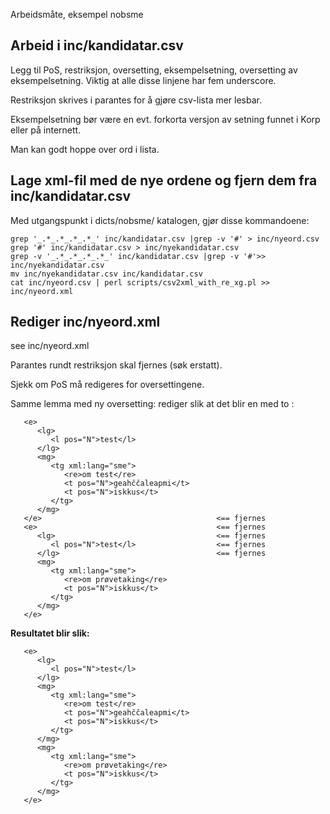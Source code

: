 Arbeidsmåte, eksempel nobsme


##  Arbeid i inc/kandidatar.csv


Legg til PoS, restriksjon, oversetting, eksempelsetning, oversetting av eksempelsetning. 
Viktig at alle disse linjene har fem underscore.


Restriksjon skrives i parantes for å gjøre csv-lista mer lesbar.


Eksempelsetning bør være en evt. forkorta versjon av setning funnet i Korp eller på internett.


Man kan godt hoppe over ord i lista.


##  Lage xml-fil med de nye ordene og fjern dem fra inc/kandidatar.csv
Med utgangspunkt i dicts/nobsme/ katalogen, gjør disse kommandoene:


```
grep '_.*_.*_.*_.*_' inc/kandidatar.csv |grep -v '#' > inc/nyeord.csv
grep '#' inc/kandidatar.csv > inc/nyekandidatar.csv
grep -v '_.*_.*_.*_.*_' inc/kandidatar.csv |grep -v '#'>> inc/nyekandidatar.csv
mv inc/nyekandidatar.csv inc/kandidatar.csv
cat inc/nyeord.csv | perl scripts/csv2xml_with_re_xg.pl >> inc/nyeord.xml
```


##  Rediger inc/nyeord.xml
see inc/nyeord.xml


Parantes rundt restriksjon skal fjernes (søk erstatt).


Sjekk om PoS må redigeres for oversettingene.


Samme lemma med ny oversetting: rediger slik at det blir en <lg> med to <mg>:
```
   <e>
      <lg>
         <l pos="N">test</l>
      </lg>
      <mg>
         <tg xml:lang="sme">
            <re>om test</re>
            <t pos="N">geahččaleapmi</t>
            <t pos="N">iskkus</t>
         </tg>
      </mg>
   </e>                                       <== fjernes
   <e>                                        <== fjernes
      <lg>                                    <== fjernes
         <l pos="N">test</l>                  <== fjernes
      </lg>                                   <== fjernes
      <mg>
         <tg xml:lang="sme">
            <re>om prøvetaking</re>
            <t pos="N">iskkus</t>
         </tg>
      </mg>
   </e>
```


**Resultatet blir slik:**


```
   <e>
      <lg>
         <l pos="N">test</l>
      </lg>
      <mg>
         <tg xml:lang="sme">
            <re>om test</re>
            <t pos="N">geahččaleapmi</t>
            <t pos="N">iskkus</t>
         </tg>
      </mg>
      <mg>
         <tg xml:lang="sme">
            <re>om prøvetaking</re>
            <t pos="N">iskkus</t>
         </tg>
      </mg>
   </e>
```






